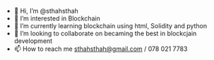 - 👋 Hi, I’m @sthahsthah
- 👀 I’m interested in Blockchain 
- 🌱 I’m currently learning blockchain using html, Solidity and python
- 💞️ I’m looking to collaborate on becaming the best in blockcjain development
- 📫 How to reach me sthahsthah@gmail.com / 078 021 7783

<!---
sthahsthah/sthahsthah is a ✨ special ✨ repository because its `README.md` (this file) appears on your GitHub profile.
You can click the Preview link to take a look at your changes.
--->
